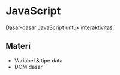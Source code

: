 # JavaScript

Dasar-dasar JavaScript untuk interaktivitas.

## Materi
- Variabel & tipe data
- DOM dasar

